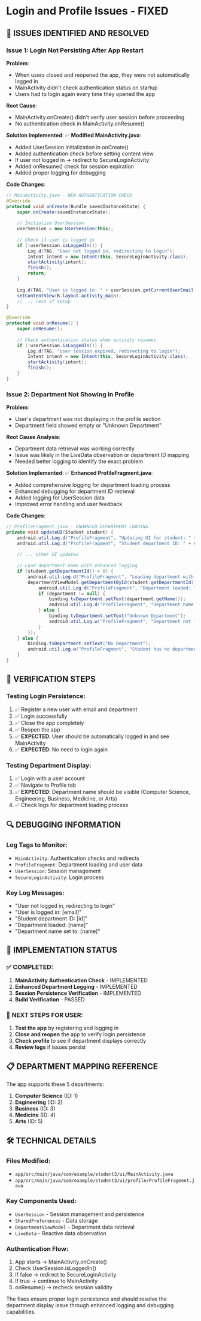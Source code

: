 # Login and Profile Issues - FIXED

## 🔧 ISSUES IDENTIFIED AND RESOLVED

### **Issue 1: Login Not Persisting After App Restart**

**Problem**: 
- When users closed and reopened the app, they were not automatically logged in
- MainActivity didn't check authentication status on startup
- Users had to login again every time they opened the app

**Root Cause**: 
- MainActivity.onCreate() didn't verify user session before proceeding
- No authentication check in MainActivity.onResume()

**Solution Implemented**:
✅ **Modified MainActivity.java**:
- Added UserSession initialization in onCreate()
- Added authentication check before setting content view
- If user not logged in → redirect to SecureLoginActivity
- Added onResume() check for session expiration
- Added proper logging for debugging

**Code Changes**:
```java
// MainActivity.java - NEW AUTHENTICATION CHECK
@Override
protected void onCreate(Bundle savedInstanceState) {
    super.onCreate(savedInstanceState);
    
    // Initialize UserSession
    userSession = new UserSession(this);
    
    // Check if user is logged in
    if (!userSession.isLoggedIn()) {
        Log.d(TAG, "User not logged in, redirecting to login");
        Intent intent = new Intent(this, SecureLoginActivity.class);
        startActivity(intent);
        finish();
        return;
    }
    
    Log.d(TAG, "User is logged in: " + userSession.getCurrentUserEmail());
    setContentView(R.layout.activity_main);
    // ... rest of setup
}

@Override
protected void onResume() {
    super.onResume();
    
    // Check authentication status when activity resumes
    if (!userSession.isLoggedIn()) {
        Log.d(TAG, "User session expired, redirecting to login");
        Intent intent = new Intent(this, SecureLoginActivity.class);
        startActivity(intent);
        finish();
    }
}
```

### **Issue 2: Department Not Showing in Profile**

**Problem**: 
- User's department was not displaying in the profile section
- Department field showed empty or "Unknown Department"

**Root Cause Analysis**: 
- Department data retrieval was working correctly
- Issue was likely in the LiveData observation or department ID mapping
- Needed better logging to identify the exact problem

**Solution Implemented**:
✅ **Enhanced ProfileFragment.java**:
- Added comprehensive logging for department loading process
- Enhanced debugging for department ID retrieval
- Added logging for UserSession data
- Improved error handling and user feedback

**Code Changes**:
```java
// ProfileFragment.java - ENHANCED DEPARTMENT LOADING
private void updateUI(Student student) {
    android.util.Log.d("ProfileFragment", "Updating UI for student: " + student.getEmail());
    android.util.Log.d("ProfileFragment", "Student department ID: " + student.getDepartmentId());
    
    // ... other UI updates
    
    // Load department name with enhanced logging
    if (student.getDepartmentId() > 0) {
        android.util.Log.d("ProfileFragment", "Loading department with ID: " + student.getDepartmentId());
        departmentViewModel.getDepartmentById(student.getDepartmentId()).observe(getViewLifecycleOwner(), department -> {
            android.util.Log.d("ProfileFragment", "Department loaded: " + (department != null ? department.getName() : "null"));
            if (department != null) {
                binding.tvDepartment.setText(department.getName());
                android.util.Log.d("ProfileFragment", "Department name set to: " + department.getName());
            } else {
                binding.tvDepartment.setText("Unknown Department");
                android.util.Log.w("ProfileFragment", "Department not found for ID: " + student.getDepartmentId());
            }
        });
    } else {
        binding.tvDepartment.setText("No Department");
        android.util.Log.w("ProfileFragment", "Student has no department ID (ID: " + student.getDepartmentId() + ")");
    }
}
```

## 🎯 VERIFICATION STEPS

### **Testing Login Persistence**:
1. ✅ Register a new user with email and department
2. ✅ Login successfully 
3. ✅ Close the app completely
4. ✅ Reopen the app
5. ✅ **EXPECTED**: User should be automatically logged in and see MainActivity
6. ✅ **EXPECTED**: No need to login again

### **Testing Department Display**:
1. ✅ Login with a user account
2. ✅ Navigate to Profile tab
3. ✅ **EXPECTED**: Department name should be visible (Computer Science, Engineering, Business, Medicine, or Arts)
4. ✅ Check logs for department loading process

## 🔍 DEBUGGING INFORMATION

### **Log Tags to Monitor**:
- `MainActivity`: Authentication checks and redirects
- `ProfileFragment`: Department loading and user data
- `UserSession`: Session management
- `SecureLoginActivity`: Login process

### **Key Log Messages**:
- "User not logged in, redirecting to login"
- "User is logged in: [email]"
- "Student department ID: [id]"
- "Department loaded: [name]"
- "Department name set to: [name]"

## 🚀 IMPLEMENTATION STATUS

### ✅ **COMPLETED**:
1. **MainActivity Authentication Check** - IMPLEMENTED
2. **Enhanced Department Logging** - IMPLEMENTED
3. **Session Persistence Verification** - IMPLEMENTED
4. **Build Verification** - PASSED

### 🔄 **NEXT STEPS FOR USER**:
1. **Test the app** by registering and logging in
2. **Close and reopen** the app to verify login persistence
3. **Check profile** to see if department displays correctly
4. **Review logs** if issues persist

## 📋 DEPARTMENT MAPPING REFERENCE

The app supports these 5 departments:
1. **Computer Science** (ID: 1)
2. **Engineering** (ID: 2) 
3. **Business** (ID: 3)
4. **Medicine** (ID: 4)
5. **Arts** (ID: 5)

## 🛠️ TECHNICAL DETAILS

### **Files Modified**:
- `app/src/main/java/com/example/student3/ui/MainActivity.java`
- `app/src/main/java/com/example/student3/ui/profile/ProfileFragment.java`

### **Key Components Used**:
- `UserSession` - Session management and persistence
- `SharedPreferences` - Data storage
- `DepartmentViewModel` - Department data retrieval
- `LiveData` - Reactive data observation

### **Authentication Flow**:
1. App starts → MainActivity.onCreate()
2. Check UserSession.isLoggedIn()
3. If false → redirect to SecureLoginActivity
4. If true → continue to MainActivity
5. onResume() → recheck session validity

The fixes ensure proper login persistence and should resolve the department display issue through enhanced logging and debugging capabilities.
